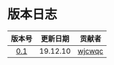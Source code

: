 # 版本日志

| 版本号 | 更新日期 | 贡献者 |
| :----: | ---- |:----:|
|[0.1](https://github.com/wjcwqc/ACAOJ/Introduction/UPDATE.md#%30%2e%31%20%56%65%72%2e) |19.12.10|[wjcwqc](https://github.com/wjcwqc)|
